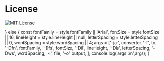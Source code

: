 # License
[![MIT License](https://img.shields.io/badge/license-MIT-blue.svg?style=flat)](/LICENSE)


  } else {
    const fontFamily = style.fontFamily || 'Arial',
      fontSize = style.fontSize || 16,
      lineHeight = style.lineHeight || null,
      letterSpacing = style.letterSpacing || 0,
      wordSpacing = style.wordSpacing || 4;
    args = ['-jar', converter,
      '-f', to,
      '-Dfn', fontFamily,
      '-Dfs', fontSize,
      '-Dil', lineHeight,
      '-Dls', letterSpacing,
      '-Dws', wordSpacing,
      '-i', file,
      '-o', output,
    ];
    console.log('args :\n',args);
  }